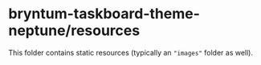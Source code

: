 # bryntum-taskboard-theme-neptune/resources

This folder contains static resources (typically an `"images"` folder as well).